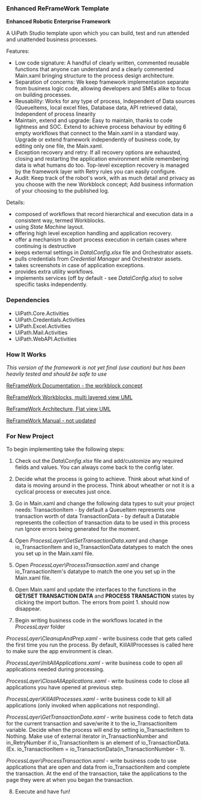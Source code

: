 ### Enhanced ReFrameWork Template ###
**Enhanced Robotic Enterprise Framework**

A UiPath Studio template upon which you can build, test and run attended and unattended business processes.

Features:
* Low code signature: A handful of clearly written, commented reusable functions that anyone can understand and a clearly commented Main.xaml bringing structure to the process design architecture.
* Separation of concerns: We keep framework implementation separate from business logic code, allowing developers and SMEs alike to focus on building processes.
* Reusability: Works for any type of process, Independent of Data sources (QueueItems, local excel files, Database data, API retrieved data), Independent of process linearity
* Maintain, extend and upgrade: Easy to maintain, thanks to code lightness and SOC. Extend to achieve process behaviour by editing 6 empty workflows that connect to the Main.xaml in a standard way. Upgrade or extend framework independently of business code, by editing only one file, the Main.xaml.
* Exception recovery and retry: If all recovery options are exhausted, closing and restarting the application environment while remembering data is what humans do too. Top-level exception recovery is managed by the framework layer with Retry rules you can easily configure.
* Audit: Keep track of the robot's work, with as much detail and privacy as you choose with the new Workblock concept; Add business information of your choosing to the published log.

Details:

* composed of workflows that record hierarchical and execution data in a consistent way, termed Workblocks.
* using *State Machine* layout.
* offering high level exception handling and application recovery.
* offer a mechanism to abort process execution in certain cases where continuing is destructive
* keeps external settings in *Data\Config.xlsx* file and Orchestrator assets.
* pulls credentials from *Credential Manager* and Orchestrator assets.
* takes screenshots in case of application exceptions.
* provides extra utility workflows.
* implements services (off by default - see *Data\Config.xlsx*) to solve specific tasks independently.

### Dependencies ###
* UiPath.Core.Activities
* UiPath.Credentials.Activities
* UiPath.Excel.Activities
* UiPath.Mail.Activities
* UiPath.WebAPI.Activities

### How It Works ###
*This version of the framework is not yet final (use caution) but has been heavily tested and should be safe to use*

[ReFrameWork Documentation - the workblock concept](https://github.com/mihhdu/Enhanced-REFramework/blob/master/Documentation/Workblock%20UML.pdf)

[ReFrameWork Workblocks, multi layered view UML](https://github.com/mihhdu/Enhanced-REFramework/blob/master/Documentation/REFramework%20Work%20Blocks.pdf)

[ReFrameWork Architecture, Flat view UML](https://github.com/mihhdu/Enhanced-REFramework/blob/master/Documentation/REFramework%20architecture%20UML.pdf)

[ReFrameWork Manual - not updated](https://github.com/mihhdu/Enhanced-REFramework/blob/master/Documentation/REFramework%20documentation.pdf)

### For New Project ###
To begin implementing take the following steps:

1. Check out the *Data\Config.xlsx* file and add/customize any required fields and values. You can always come back to the config later.

2. Decide what the process is going to achieve. Think about what kind of data is moving around in the process. Think about wheather or not it is a cyclical process or executes just once.

3. Go in Main.xaml and change the following data types to suit your project needs:
TransactionItem - by default a QueueItem represents one transaction worth of data
TransactionData - by default a Datatable represents the collection of transaction data to be used in this process run
Ignore errors being generated for the moment.

4. Open *ProcessLayer\GetSetTransactionData.xaml* and change io_TransactionItem and io_TransactionData datatypes to match the ones you set up in the Main.xaml file.

5. Open *ProcessLayer\ProcessTransaction.xaml* and change io_TransactionItem's datatype to match the one you set up in the Main.xaml file.

6. Open Main.xaml and update the interfaces to the functions in the **GET/SET TRANSACTION DATA** and **PROCESS TRANSACTION** states by clicking the import button. The errors from point 1. should now disappear.

7. Begin writing business code in the workflows located in the *ProcessLayer* folder

*ProcessLayer\CleanupAndPrep.xaml* - write business code that gets called the first time you run the process. By default, KillAllProcesses is called here to make sure the app environment is clean.

*ProcessLayer\InitAllApplications.xaml* - write business code to open all applications needed during processing.

*ProcessLayer\CloseAllApplications.xaml* - write business code to close all applications you have opened at previous step.

*ProcessLayer\KillAllProcesses.xaml* - write business code to kill all applications (only invoked when applications not responding).

*ProcessLayer\GetTransactionData.xaml* - write business code to fetch data for the current transaction and save/write it to the io_TransactionItem variable. Decide when the process will end by setting io_TransactinItem to Nothing. Make use of external iterator in_TransactionNumber and in_RetryNumber if io_TransactionItem is an element of io_TransactionData. (Ex. io_TransactionItem = io_TransactionData(in_TransactionNumber - 1).

*ProcessLayer\ProcessTransaction.xaml* - write business code to use applications that are open and data from io_TransactionItem and complete the transaction. At the end of the transaction, take the applications to the page they were at when you began the transaction.

8. Execute and have fun!

